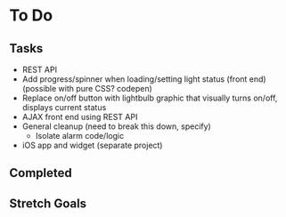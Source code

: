 # To Do  

## Tasks  
* REST API
* Add progress/spinner when loading/setting light status (front end) (possible with pure CSS? codepen)
* Replace on/off button with lightbulb graphic that visually turns on/off, displays current status
* AJAX front end using REST API
* General cleanup (need to break this down, specify)
  * Isolate alarm code/logic
* iOS app and widget (separate project)

## Completed  


## Stretch Goals  


